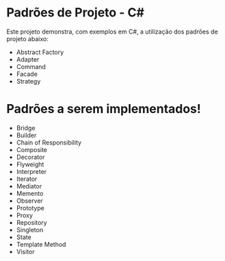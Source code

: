 # Padrões de Projeto - C#

Este projeto demonstra, com exemplos em C#, a utilização dos padrões de projeto abaixo:

  - Abstract Factory
  - Adapter
  - Command
  - Facade
  - Strategy

# Padrões a serem implementados!

  - Bridge
  - Builder
  - Chain of Responsibility
  - Composite
  - Decorator
  - Flyweight
  - Interpreter
  - Iterator
  - Mediator
  - Memento
  - Observer
  - Prototype
  - Proxy
  - Repository
  - Singleton
  - State
  - Template Method
  - Visitor
